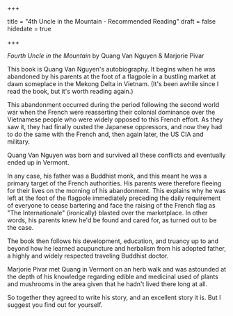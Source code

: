 +++

title = "4th Uncle in the Mountain - Recommended Reading"
draft = false
hidedate = true

+++

_Fourth Uncle in the Mountain_ by Quang Van Nguyen & Marjorie Pivar  

This book is Quang Van Nguyen's autobiography. It begins when he was abandoned by his parents at the foot of a flagpole in a bustling market at dawn someplace in the Mekong Delta in Vietnam. (It's been awhile since I read the book, but it's worth reading again.)

This abandonment occurred during the period following the second world war when the French were reasserting their colonial dominance over the Vietnamese people who were widely opposed to this French effort. As they saw it, they had finally ousted the Japanese oppressors, and now they had to do the same with the French and, then again later, the US CIA and military. 

Quang Van Nguyen was born and survived all these conflicts and eventually ended up in Vermont.

In any case, his father was a Buddhist monk, and this meant he was a primary target of the French authorities. His parents were therefore fleeing for their lives on the morning of his abandonment. This explains why he was left at the foot of the flagpole immediately preceding the daily requirement of everyone to cease bartering and face the raising of the French flag as "The Internationale" (ironically) blasted over the marketplace. In other words, his parents knew he'd be found and cared for, as turned out to be the case.

The book then follows his development, education, and truancy up to and beyond how he learned acupuncture and herbalism from his adopted father, a highly and widely respected traveling Buddhist doctor.

Marjorie Pivar met Quang in Vermont on an herb walk and was astounded at the depth of his knowledge regarding edible and medicinal used of plants and mushrooms in the area given that he hadn't lived there long at all.

So together they agreed to write his story, and an excellent story it is. But I suggest you find out for yourself.
